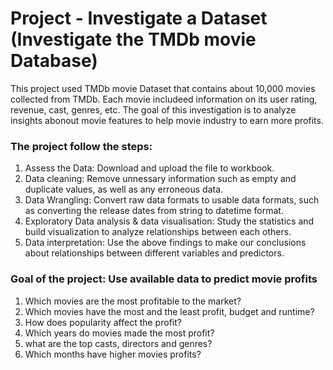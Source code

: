 # Project - Investigate a Dataset (Investigate the TMDb movie Database)

This project used TMDb movie Dataset that contains about 10,000 movies collected from TMDb. Each movie includeed information on its user rating, revenue, cast, genres, etc.
The goal of this investigation is to analyze insights abonout movie features to help movie industry to earn more profits.

### The project follow the steps: 
1. Assess the Data: Download and upload the file to workbook.
2. Data cleaning: Remove unnessary information such as empty and duplicate values, as well as any erroneous data.
3. Data Wrangling:  Convert raw data formats to usable data formats, such as converting the release dates from string to datetime format.
4. Exploratory Data analysis & data visualisation: Study the statistics and build visualization to analyze relationships between each others.
5. Data interpretation: Use the above findings to make our conclusions about relationships between different variables and predictors.

### Goal of the project: Use available data to predict movie profits
1. Which movies are the most profitable to the market?
2. Which movies have the most and the least profit, budget and runtime?
3. How does popularity affect the profit?
4. Which years do movies made the most profit?
5. what are the top casts, directors and genres?
6. Which months have higher movies profits? 
